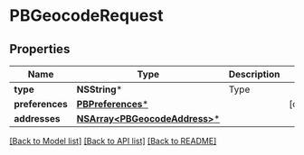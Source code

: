 # PBGeocodeRequest

## Properties
Name | Type | Description | Notes
------------ | ------------- | ------------- | -------------
**type** | **NSString*** | Type | 
**preferences** | [**PBPreferences***](PBPreferences.md) |  | [optional] 
**addresses** | [**NSArray&lt;PBGeocodeAddress&gt;***](PBGeocodeAddress.md) |  | 

[[Back to Model list]](../README.md#documentation-for-models) [[Back to API list]](../README.md#documentation-for-api-endpoints) [[Back to README]](../README.md)


